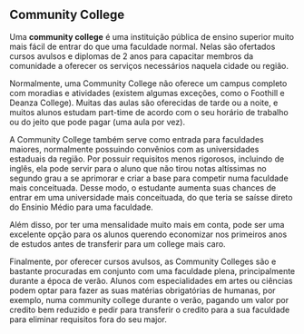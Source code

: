## Community College

Uma **community college** é uma instituição pública de ensino superior muito mais fácil de entrar do que uma faculdade normal. Nelas são ofertados cursos avulsos e diplomas de 2 anos para capacitar membros da comunidade a oferecer os serviços necessários naquela cidade ou região. 
 
Normalmente, uma Community College não oferece um campus completo com moradias e atividades (existem algumas exceções, como o Foothill e Deanza College).  Muitas das aulas são oferecidas de tarde ou a noite, e muitos alunos estudam part-time de acordo com o seu horário de trabalho ou do jeito que pode pagar (uma aula por vez).
 
A Community College também serve como entrada para faculdades maiores, normalmente possuindo convênios com as universidades estaduais da região. Por possuir requisitos menos rigorosos, incluindo de inglês, ela pode servir para o aluno que não tirou notas altíssimas no segundo grau a se aprimorar e criar a base para competir numa faculdade mais conceituada. Desse modo, o estudante aumenta suas chances de entrar em uma universidade mais conceituada, do que teria se saísse direto do Ensinio Médio para uma faculdade.
 
Além disso, por ter uma mensalidade muito mais em conta, pode ser uma excelente opção para os alunos querendo economizar nos primeiros anos de estudos antes de transferir para um college mais caro.
 
Finalmente, por oferecer cursos avulsos, as Community Colleges são e bastante procuradas em conjunto com uma faculdade plena, principalmente durante a época de verão. Alunos com especialidades em artes ou ciências podem optar para fazer as suas matérias obrigatórias de humanas, por exemplo, numa community college durante o verão, pagando um valor por credito bem reduzido e pedir para transferir o credito para a sua faculdade para eliminar requisitos fora do seu major.
